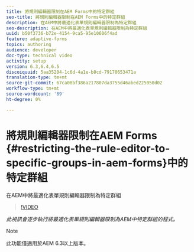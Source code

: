 ```yaml
---
title: 將規則編輯器限制在AEM Forms中的特定群組
seo-title: 將規則編輯器限制在AEM Forms中的特定群組
description: 在AEM中將最適化表單規則編輯器限制為特定群組
seo-description: 在AEM中將最適化表單規則編輯器限制為特定群組
uuid: b50f3736-b72e-4154-9ca5-95e10606f4ad
feature: adaptive-forms
topics: authoring
audience: developer
doc-type: technical video
activity: setup
version: 6.3,6.4,6.5
discoiquuid: 5aa35204-1c6d-4a1e-b8cd-79170653471a
translation-type: tm+mt
source-git-commit: 67ca08bf386a217807da3755d46abed225050d02
workflow-type: tm+mt
source-wordcount: '89'
ht-degree: 0%

---
```



# 將規則編輯器限制在AEM Forms {#restricting-the-rule-editor-to-specific-groups-in-aem-forms}中的特定群組

在AEM中將最適化表單規則編輯器限制為特定群組

>[!VIDEO](https://video.tv.adobe.com/v/19470?quality=9&learn=on)

*此視訊會逐步執行將最適化表單規則編輯器限制為AEM中特定群組的程式。*

>[!NOTE]
>
>此功能僅適用於AEM 6.3以上版本。

